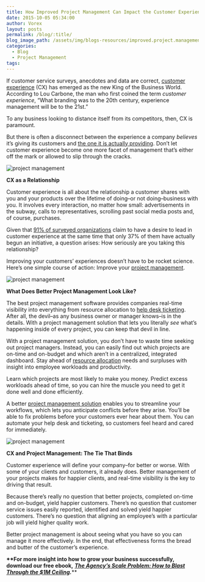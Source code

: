 ```yaml
---
title: How Improved Project Management Can Impact the Customer Experience
date: 2015-10-05 05:34:00
author: Vorex
layout: posts
permalink: /blog/:title/
blog_image_path: /assets/img/blogs-resources/improved.project.management.jpg
categories:
  - Blog
  - Project Management
tags:  
---
```



If customer service surveys, anecdotes and data are correct, [customer experience](http://www.forbes.com/sites/rogerdooley/2015/07/02/customer-experience/) (CX) has emerged as the new King of the Business World. According to Lou Carbone, the man who first coined the term *customer experience*, “What branding was to the 20th century, experience management will be to the 21st.”

To any business looking to distance itself from its competitors, then, CX is paramount.

But there is often a disconnect between the experience a company *believes* it’s giving its customers and [the one it is actually providing](https://econsultancy.com/blog/66326-brands-think-they-provide-great-customer-experience-consumers-disagree/). Don’t let customer experience become one more facet of management that’s either off the mark or allowed to slip through the cracks.

![project management](https://media.giphy.com/media/yoJC2yftYP4kP6Ku40/giphy.gif)

**CX as a Relationship**

Customer experience is all about the relationship a customer shares with you and your products over the lifetime of doing–or not doing–business with you. It involves every interaction, no matter how small: advertisements in the subway, calls to representatives, scrolling past social media posts and, of course, purchases.

Given that [91% of surveyed organizations](http://www.oracle.com/us/corporate/press/1903222) claim to have a desire to lead in customer experience at the same time that only 37% of them have actually begun an initiative, a question arises: How seriously are you taking this relationship?

Improving your customers’ experiences doesn’t have to be rocket science. Here’s one simple course of action: Improve your [project management](http://www.vorex.com/product/online-project-management/).

![project management](https://media.giphy.com/media/svdOP184nw1zi/giphy.gif)

**What Does Better Project Management Look Like?**

The best project management software provides companies real-time visibility into everything from resource allocation to [help desk ticketing](http://www.vorex.com/product/help-desk-and-ticketing/). After all, the devil–as any business owner or manager knows–is in the details. With a project management solution that lets you literally *see* what’s happening inside of every project, you can keep that devil in line.

With a project management solution, you don’t have to waste time seeking out project managers. Instead, you can easily find out which projects are on-time and on-budget and which aren’t in a centralized, integrated dashboard. Stay ahead of [resource allocation](http://www.vorex.com/product/resource-allocation/) needs and surpluses with insight into employee workloads and productivity.

Learn which projects are most likely to make you money. Predict excess workloads ahead of time, so you can hire the muscle you need to get it done well and done efficiently.

A better [project management solution](http://www.vorex.com/solving-the-agencys-project-management-challenge/) enables you to streamline your workflows, which lets you anticipate conflicts before they arise. You’ll be able to fix problems before your customers ever hear about them. You can automate your help desk and ticketing, so customers feel heard and cared for immediately.

![project management](https://media.giphy.com/media/UrKRahq7ZoVNe/giphy.gif)

**CX and Project Management: The Tie That Binds**

Customer experience will define your company–for better or worse. With some of your clients and customers, it already does. Better management of your projects makes for happier clients, and real-time visibility is the key to driving that result.

Because there’s really no question that better projects, completed on-time and on-budget, yield happier customers. There’s no question that customer service issues easily reported, identified and solved yield happier customers. There’s no question that aligning an employee’s with a particular job will yield higher quality work.

Better project management is about seeing what you have so you can manage it more effectively. In the end, that effectiveness forms the bread and butter of the customer’s experience.

**\*\*For more insight into how to grow your business successfully, download our free ebook,** [***The Agency’s Scale Problem: How to Blast Through the $1M Ceiling***](http://vorex.hs-sites.com/agency-scale-ebook?__hstc=100746398.b2843db0333d5242d1d7cad84e1e93d1.1428948442272.1440784627712.1440789030349.72&amp;__hssc=100746398.7.1440789030349&amp;__hsfp=3983076714)***.***\*\*
